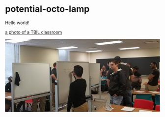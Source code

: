 # potential-octo-lamp

Hello world!

[a photo of a TBIL classroom](TBIL.jpg)

![a photo of a TBIL classroom](TBIL.jpg)
